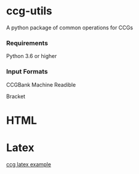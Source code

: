 # ccg-utils
A python package of common operations for CCGs

### Requirements
Python 3.6 or higher

### Input Formats
CCGBank Machine Readible

Bracket

# HTML

# Latex
[ccg latex example](https://github.com/ablodge/ccg-utils/blob/master/ccg-latex-ex.PNG)
